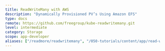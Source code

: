 ```yaml
---
title: ReadWriteMany with AWS
description: "Dynamically Provisioned PV’s Using Amazon EFS"
type: docs
remote: https://github.com/freegroup/kube-readwritemany.git
level: intermediate
category: Storage
scope: app-developer
aliases: ["/readmore/readwritemany", "/050-tutorials/content/app/read-write-many"]
---
```

